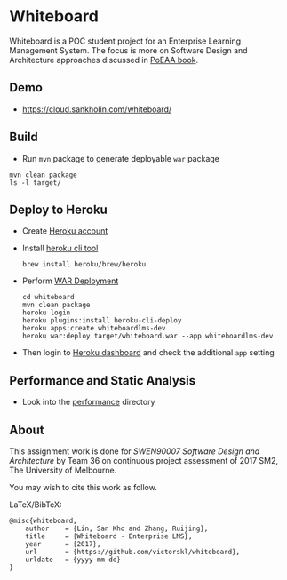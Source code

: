 # Whiteboard

Whiteboard is a POC student project for an Enterprise Learning Management System. The focus is more on Software Design and Architecture approaches discussed in [PoEAA book](https://www.martinfowler.com/books/eaa.html).

## Demo

- https://cloud.sankholin.com/whiteboard/

## Build

- Run `mvn` package to generate deployable `war` package

```
mvn clean package
ls -l target/
```

## Deploy to Heroku

- Create [Heroku account](https://www.heroku.com) 

- Install [heroku cli tool](https://devcenter.heroku.com/articles/heroku-cli)

    ```
    brew install heroku/brew/heroku
    ```

- Perform [WAR Deployment](https://devcenter.heroku.com/articles/war-deployment)

    ```
    cd whiteboard
    mvn clean package
    heroku login
    heroku plugins:install heroku-cli-deploy
    heroku apps:create whiteboardlms-dev
    heroku war:deploy target/whiteboard.war --app whiteboardlms-dev
    ```

- Then login to [Heroku dashboard](https://dashboard.heroku.com/apps) and check the additional `app` setting

## Performance and Static Analysis

- Look into the
 [performance](performance) directory

## About

This assignment work is done for _SWEN90007 Software Design and Architecture_ by Team 36 on continuous project assessment of 2017 SM2, The University of Melbourne.

You may wish to cite this work as follow.

LaTeX/BibTeX:

    @misc{whiteboard,
        author    = {Lin, San Kho and Zhang, Ruijing},
        title     = {Whiteboard - Enterprise LMS},
        year      = {2017},
        url       = {https://github.com/victorskl/whiteboard},
        urldate   = {yyyy-mm-dd}
    }